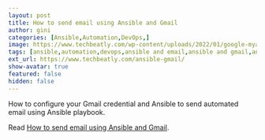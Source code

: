 ```yaml
---
layout: post
title: How to send email using Ansible and Gmail
author: gini
categories: [Ansible,Automation,DevOps,]
image: https://www.techbeatly.com/wp-content/uploads/2022/01/google-myaccount-security-poster-1024x576.png
tags: [ansible,automation,devops,ansible and email,ansible and gmail,ansible email,ansible send email via gmail,configure ansible and gmail,gmail app password,send email using ansible,send gmail ansible,]
ext_url: https://www.techbeatly.com/ansible-gmail/
show-avatar: true
featured: false
hidden: false
---
```


How to configure your Gmail credential and Ansible to send automated email using Ansible playbook.

Read [How to send email using Ansible and Gmail](https://www.techbeatly.com/ansible-gmail/).